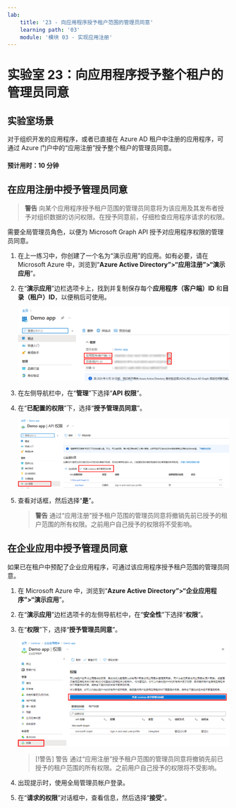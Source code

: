 ```yaml
---
lab:
    title: '23 - 向应用程序授予租户范围的管理员同意'
    learning path: '03'
    module: '模块 03 - 实现应用注册'
---
```


# 实验室 23：向应用程序授予整个租户的管理员同意

## 实验室场景

对于组织开发的应用程序，或者已直接在 Azure AD 租户中注册的应用程序，可通过 Azure 门户中的“应用注册”授予整个租户的管理员同意。

#### 预计用时：10 分钟

## 在应用注册中授予管理员同意

> **警告**
> 向某个应用程序授予租户范围的管理员同意将为该应用及其发布者授予对组织数据的访问权限。在授予同意前，仔细检查应用程序请求的权限。

需要全局管理员角色，以便为 Microsoft Graph API 授予对应用程序权限的管理员同意。

1. 在上一练习中，你创建了一个名为“演示应用”的应用。如有必要，请在 Microsoft Azure 中，浏览到“**Azure Active Directory”>“应用注册”>“演示应用**”。

1. 在“**演示应用**”边栏选项卡上，找到并复制保存每个**应用程序（客户端）ID** 和**目录（租户）ID**，以便稍后可使用。

    ![显示“演示应用”边栏选项卡的的屏幕图像，其中突出显示了目录 ID](./media/lp3-mod3-demo-app-directory-id.png)

1. 在左侧导航栏中，在“**管理**”下选择“**API 权限**”。

1. 在“**已配置的权限**”下，选择“**授予管理员同意**”。

    ![显示“API 权限”页面的屏幕图像，其中突出显示了“授予 Contoso 管理员同意”](./media/lp3-mod3-api-permissions-admin-consent.png)

1. 查看对话框，然后选择“**是**”。

    > **警告**
    > 通过“应用注册”授予租户范围的管理员同意将撤销先前已授予的租户范围的所有权限。之前用户自己授予的权限将不受影响。

## 在企业应用中授予管理员同意

如果已在租户中预配了企业应用程序，可通过该应用程序授予租户范围的管理员同意。

1. 在 Microsoft Azure 中，浏览到“**Azure Active Directory”>“企业应用程序”>“演示应用**”。

1. 在“**演示应用**”边栏选项卡的左侧导航栏中，在“**安全性**”下选择“**权限**”。

1. 在“**权限**”下，选择“**授予管理员同意**”。

    ![显示“演示应用权限”页面的屏幕图像，其中突出显示了“授予 Contoso 管理员同意”](./media/lp3-mod3-grant-admin-consent-in-enterprise-app.png)

    > [!警告]
    > 警告
    > 通过“应用注册”授予租户范围的管理员同意将撤销先前已授予的租户范围的所有权限。之前用户自己授予的权限将不受影响。

1. 出现提示时，使用全局管理员帐户登录。

1. 在“**请求的权限**”对话框中，查看信息，然后选择“**接受**”。

